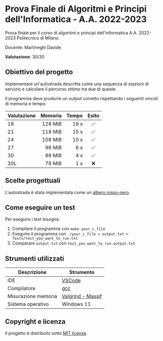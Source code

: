 # Prova Finale di Algoritmi e Principi dell'Informatica - A.A. 2022-2023

Prova finale per il corso di algoritmi e principi dell'informatica A.A. 2022-2023 Politecnico di Milano.

Docente: Martineghi Davide

**Valutazione**: 30/30

## Obiettivo del progetto

Implementare un'autostrada descritta come una sequenza di stazioni di servizio e calcolare il percorso ottimo tra due di queste.

Il programma deve produrre un output corretto rispettando i seguenti vincoli di memoria e tempo:

| Valutazione | Memoria | Tempo |       Esito        |
|-------------|--------:|------:|:------------------:|
| 18          | 128 MiB | 19 s  | :white_check_mark: |
| 21          | 118 MiB | 15 s  | :white_check_mark: |
| 24          | 108 MiB | 10 s  | :white_check_mark: |
| 27          |  98 MiB |  6 s  | :white_check_mark: |
| 30          |  88 MiB |  4 s  | :white_check_mark: |
| 30L         |  78 MiB |  1 s  |        :x:         |

## Scelte progettuali

L'autostrada è stata implementata come un [albero rosso-nero](https://it.wikipedia.org/wiki/RB-Albero).

## Come eseguire un test

Per eseguire i test bisogna:
1. Compilare il programma con `make your_c_file`
2. Eseguire il programma con `./your_c_file > output.txt < Tests/test_you_want_to_run.txt`
3. Comparare `output.txt` con `test_you_want_to_run.output.txt`

## Strumenti utilizzati

| Descrizione         | Strumento                                  |
|---------------------|--------------------------------------------|
| IDE                 | [VSCode](https://www.jetbrains.com/clion/)  |
| Compilatore        | [gcc](https://gcc.gnu.org/)                |
| Misurazione memoria | [Valgrind - Massif](https://valgrind.org/) |
| Sistema operativo   | Windows 11                     |

## Copyright e licenza

Il progetto è distribuito sotto [MIT license](LICENSE).